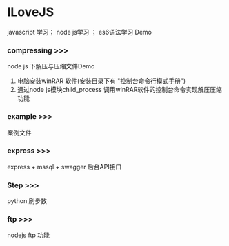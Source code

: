 # ILoveJS
javascript 学习；  node js学习 ； es6语法学习   Demo


### compressing >>>
 node js 下解压与压缩文件Demo  
 1. 电脑安装winRAR 软件(安装目录下有  "控制台命令行模式手册")
 2. 通过node js模块child_process 调用winRAR软件的控制台命令实现解压压缩功能

 ### example >>>
  案例文件

 ### express >>>
 express + mssql + swagger 后台API接口 

 ### Step >>>
 python 刷步数

 ### ftp >>>
  nodejs ftp 功能
